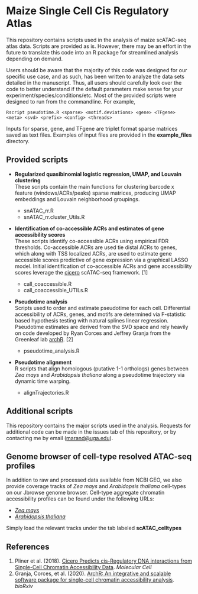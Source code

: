 # Maize Single Cell Cis Regulatory Atlas

This repository contains scripts used in the analysis of maize scATAC-seq atlas data. Scripts are provided as is. However, there may be an effort in the future to translate this code into an R package for streamlined analysis depending on demand. 


Users should be aware that the majority of this code was designed for our specific use case, and as such, has been written to analyze the data sets detailed in the manuscript. Thus, all users should carefully look over the code to better understand if the default parameters make sense for your experiment/species/conditions/etc. Most of the provided scripts were designed to run from the commandline. For example, 

```
Rscript pseudotime.R <sparse> <motif.deviations> <gene> <TFgene> <meta> <svd> <prefix> <config> <threads>
```

Inputs for sparse, gene, and TFgene are triplet format sparse matrices saved as text files. Examples of input files are provided in the **example_files** directory.

## Provided scripts
* **Regularized quasibinomial logistic regression, UMAP, and Louvain clustering**  
These scripts contain the main functions for clustering barcode x feature (windows/ACRs/peaks) sparse matrices, producing UMAP embeddings and Louvain neighborhood groupings.
	* snATAC_rr.R
	* snATAC_rr.cluster_Utils.R

* **Identification of co-accessible ACRs and estimates of gene accessibility scores**  
These scripts identify co-accessible ACRs using empirical FDR thresholds. Co-accessible ACRs are used tie distal ACRs to genes, which along with TSS localized ACRs, are used to estimate gene accessible scores predictive of gene expression via a graphical LASSO model. Initial identification of co-accessible ACRs and gene accessibility scores leverage the [cicero](https://cole-trapnell-lab.github.io/cicero-release/docs_m3/) scATAC-seq framework. [1]
	* call_coaccessible.R
	* call_coaccessible_UTILs.R

* **Pseudotime analysis**  
Scripts used to order and estimate pseudotime for each cell. Differential accessibility of ACRs, genes, and motifs are determined via F-statistic based hypothesis testing with natural splines linear regression. Pseudotime estimates are derived from the SVD space and rely heavily on code developed by Ryan Corces and Jeffrey Granja from the Greenleaf lab [archR](https://www.archrproject.com). [2]
	* pseudotime_analysis.R

* **Pseudotime alignment**  
R scripts that align homologous (putative 1-1 orthologs) genes between *Zea mays* and *Arabidopsis thaliana* along a pseudotime trajectory via dynamic time warping. 
	* alignTrajectories.R


## Additional scripts
This repository contains the major scripts used in the analysis. Requests for additional code can be made in the issues tab of this repository, or by contacting me by email (marand@uga.edu). 

## Genome browser of cell-type resolved ATAC-seq profiles
In addition to raw and processed data available from NCBI GEO, we also provide coverage tracks of *Zea mays* and *Arabidopsis thaliana* cell-types on our Jbrowse genome browser. Cell-type aggregate chromatin accessibility profiles can be found under the following URLs:
* [*Zea mays*](http://epigenome.genetics.uga.edu/PlantEpigenome/?data=zea_mays_v4&cat=Maize%20Epigenome&loc=8%3A171225459..171227370&tracks=genes&highlight=)
* [*Arabidopsis thaliana*](http://epigenome.genetics.uga.edu/PlantEpigenome/?data=a_thaliana_tair10&loc=chr5%3A19883361..19903660&tracks=genes&highlight=)

Simply load the relevant tracks under the tab labeled **scATAC_celltypes**

## References
1. Pliner et al. (2018). [Cicero Predicts cis-Regulatory DNA interactions from Single-Cell Chromatin Accessibility Data](https://doi.org/10.1016/j.molcel.2018.06.044). *Molecular Cell*
2. Granja, Corces, et al. (2020). [ArchR: An integrative and scalable software package for single-cell chromatin accessibility analysis](https://www.biorxiv.org/content/10.1101/2020.04.28.066498v1). *bioRxiv*
